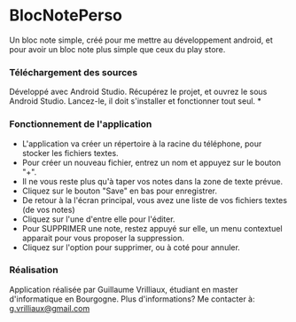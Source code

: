 # BlocNotePerso
Un bloc note simple, créé pour me mettre au développement android, et pour avoir un bloc note plus simple que ceux du play store.


### Téléchargement des sources ###
Développé avec Android Studio.
Récupérez le projet, et ouvrez le sous Android Studio.
Lancez-le, il doit s'installer et fonctionner tout seul. *

### Fonctionnement de l'application ###
- L'application va créer un répertoire à la racine du téléphone, pour stocker les fichiers textes.
- Pour créer un nouveau fichier, entrez un nom et appuyez sur le bouton "+".
- Il ne vous reste plus qu'à taper vos notes dans la zone de texte prévue.
- Cliquez sur le bouton "Save" en bas pour enregistrer.
- De retour à la l'écran principal, vous avez une liste de vos fichiers textes (de vos notes)
- Cliquez sur l'une d'entre elle pour l'éditer.
- Pour SUPPRIMER une note, restez appuyé sur elle, un menu contextuel apparait pour vous proposer la suppression. 
- Cliquez sur l'option pour supprimer, ou à coté pour annuler. 

### Réalisation ###
Application réalisée par Guillaume Vrilliaux, étudiant en master d'informatique en Bourgogne. 
Plus d'informations? Me contacter à: g.vrilliaux@gmail.com